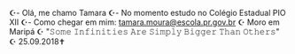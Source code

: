 ☪️- Olá, me chamo Tamara
☪️- No momento estudo no Colégio Estadual PIO XII
☪️- Como chegar em mim: tamara.moura@escola.pr.gov.br
☪️ Moro em Maripá
☪️ "𝚂𝚘𝚖𝚎 𝙸𝚗𝚏𝚒𝚗𝚒𝚝𝚒𝚎𝚜 𝙰𝚛𝚎 𝚂𝚒𝚖𝚙𝚕𝚢 𝙱𝚒𝚐𝚐𝚎𝚛 𝚃𝚑𝚊𝚗 𝙾𝚝𝚑𝚎𝚛𝚜"
☪️ 25.09.2018✝️
